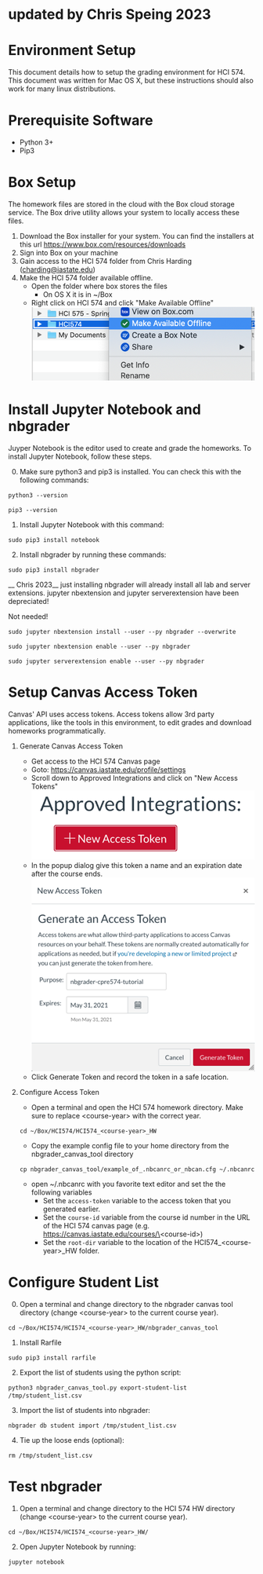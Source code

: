 # updated by Chris Speing 2023


# Environment Setup
This document details how to setup the grading environment for HCI 574. This document was written for Mac OS X, but these instructions should also work for many linux distributions. 

# Prerequisite Software
- Python 3+
- Pip3

# Box Setup
The homework files are stored in the cloud with the Box cloud storage service. The Box drive utility allows your system to locally access these files.

1. Download the Box installer for your system. You can find the installers at this url https://www.box.com/resources/downloads
2. Sign into Box on your machine
3. Gain access to the HCI 574 folder from Chris Harding (charding@iastate.edu)
4. Make the HCI 574 folder available offline.
    - Open the folder where box stores the files
        - On OS X it is in ~/Box
    - Right click on HCI 574 and click "Make Available Offline"
    ![right click menu](./right-click-menu.png)


# Install Jupyter Notebook and nbgrader
Juyper Notebook is the editor used to create and grade the homeworks. To install Jupyter Notebook, follow these steps.

0. Make sure python3 and pip3 is installed. You can check this with the following commands:
```
python3 --version
```
```
pip3 --version
```
1. Install Jupyter Notebook with this command:
```
sudo pip3 install notebook
```
2. Install nbgrader by running these commands:
```
sudo pip3 install nbgrader
```

__ Chris 2023__ just installing nbgrader will already install all lab and server extensions. jupyter nbextension and jupyter serverextension have been depreciated!


Not needed!
``` 
sudo jupyter nbextension install --user --py nbgrader --overwrite
```
``` 
sudo jupyter nbextension enable --user --py nbgrader
```
```
sudo jupyter serverextension enable --user --py nbgrader
```

# Setup Canvas Access Token
Canvas' API uses access tokens. Access tokens allow 3rd party applications, like the tools in this environment, to edit grades and download homeworks programmatically.
1. Generate Canvas Access Token  
    - Get access to the HCI 574 Canvas page
    - Goto: https://canvas.iastate.edu/profile/settings
    - Scroll down to Approved Integrations and click on "New Access Tokens"
    ![Approved Integrations](./approved-integration.png)
    - In the popup dialog give this token a name and an expiration date after the course ends. 
    ![New token dialog](./new-token-dialog.png)
    - Click Generate Token and record the token in a safe location.
2. Configure Access Token

    - Open a terminal and open the HCI 574 homework directory. Make sure to replace \<course-year\> with the correct year.
    ```
    cd ~/Box/HCI574/HCI574_<course-year>_HW
    ```
    - Copy the example config file to your home directory from the nbgrader_canvas_tool directory
    ```
    cp nbgrader_canvas_tool/example_of_.nbcanrc_or_nbcan.cfg ~/.nbcanrc
    ```
    - open ~/.nbcanrc with you favorite text editor and set the the following variables
        - Set the ```access-token``` variable to the access token that you generated earlier. 
        - Set the ```course-id``` variable from the course id number in the URL of the HCI 574 canvas page (e.g. https://canvas.iastate.edu/courses/\<course-id\>)
        - Set the ```root-dir``` variable to the location of the HCI574_\<course-year\>_HW folder.

# Configure Student List
0. Open a terminal and change directory to the nbgrader canvas tool directory (change \<course-year\> to the current course year).
```
cd ~/Box/HCI574/HCI574_<course-year>_HW/nbgrader_canvas_tool
```
1. Install Rarfile
```
sudo pip3 install rarfile
```

2. Export the list of students using the python script:
```
python3 nbgrader_canvas_tool.py export-student-list /tmp/student_list.csv
```
3. Import the list of students into nbgrader:
```nbgrader db student import /tmp/student_list.csv
nbgrader db student import /tmp/student_list.csv
```
4. Tie up the loose ends (optional):
```
rm /tmp/student_list.csv
```

# Test nbgrader
1. Open a terminal and change directory to the HCI 574 HW directory (change \<course-year\> to the current course year).
```
cd ~/Box/HCI574/HCI574_<course-year>_HW/
```

2. Open Jupyter Notebook by running:
```
jupyter notebook
```
